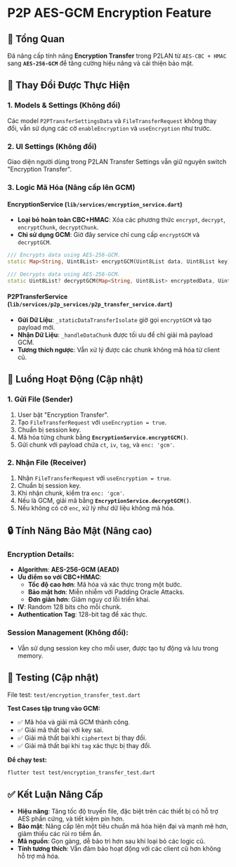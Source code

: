 # P2P AES-GCM Encryption Feature

## 📖 **Tổng Quan**

Đã nâng cấp tính năng **Encryption Transfer** trong P2LAN từ `AES-CBC + HMAC` sang **`AES-256-GCM`** để tăng cường hiệu năng và cải thiện bảo mật.

## 🔧 **Thay Đổi Được Thực Hiện**

### **1. Models & Settings (Không đổi)**
Các model `P2PTransferSettingsData` và `FileTransferRequest` không thay đổi, vẫn sử dụng các cờ `enableEncryption` và `useEncryption` như trước.

### **2. UI Settings (Không đổi)**
Giao diện người dùng trong P2LAN Transfer Settings vẫn giữ nguyên switch "Encryption Transfer".

### **3. Logic Mã Hóa (Nâng cấp lên GCM)**

#### **EncryptionService** (`lib/services/encryption_service.dart`)
- **Loại bỏ hoàn toàn CBC+HMAC**: Xóa các phương thức `encrypt`, `decrypt`, `encryptChunk`, `decryptChunk`.
- **Chỉ sử dụng GCM**: Giờ đây service chỉ cung cấp `encryptGCM` và `decryptGCM`.

```dart
/// Encrypts data using AES-256-GCM.
static Map<String, Uint8List> encryptGCM(Uint8List data, Uint8List key);

/// Decrypts data using AES-256-GCM.
static Uint8List? decryptGCM(Map<String, Uint8List> encryptedData, Uint8List key);
```

#### **P2PTransferService** (`lib/services/p2p_services/p2p_transfer_service.dart`)
- **Gửi Dữ Liệu**: `_staticDataTransferIsolate` giờ gọi `encryptGCM` và tạo payload mới.
- **Nhận Dữ Liệu**: `_handleDataChunk` được tối ưu để chỉ giải mã payload GCM.
- **Tương thích ngược**: Vẫn xử lý được các chunk không mã hóa từ client cũ.

## 🔄 **Luồng Hoạt Động (Cập nhật)**

### **1. Gửi File (Sender)**
1. User bật "Encryption Transfer".
2. Tạo `FileTransferRequest` với `useEncryption = true`.
3. Chuẩn bị session key.
4. Mã hóa từng chunk bằng **`EncryptionService.encryptGCM()`**.
5. Gửi chunk với payload chứa `ct`, `iv`, `tag`, và `enc: 'gcm'`.

### **2. Nhận File (Receiver)**
1. Nhận `FileTransferRequest` với `useEncryption = true`.
2. Chuẩn bị session key.
3. Khi nhận chunk, kiểm tra `enc: 'gcm'`.
4. Nếu là GCM, giải mã bằng **`EncryptionService.decryptGCM()`**.
5. Nếu không có cờ `enc`, xử lý như dữ liệu không mã hóa.

## 🔒 **Tính Năng Bảo Mật (Nâng cao)**

### **Encryption Details:**
- **Algorithm**: **AES-256-GCM (AEAD)**
- **Ưu điểm so với CBC+HMAC**:
    - **Tốc độ cao hơn**: Mã hóa và xác thực trong một bước.
    - **Bảo mật hơn**: Miễn nhiễm với Padding Oracle Attacks.
    - **Đơn giản hơn**: Giảm nguy cơ lỗi triển khai.
- **IV**: Random 128 bits cho mỗi chunk.
- **Authentication Tag**: 128-bit tag để xác thực.

### **Session Management (Không đổi):**
- Vẫn sử dụng session key cho mỗi user, được tạo tự động và lưu trong memory.

## 🧪 **Testing (Cập nhật)**

File test: `test/encryption_transfer_test.dart`

**Test Cases tập trung vào GCM:**
- ✅ Mã hóa và giải mã GCM thành công.
- ✅ Giải mã thất bại với key sai.
- ✅ Giải mã thất bại khi `ciphertext` bị thay đổi.
- ✅ Giải mã thất bại khi `tag` xác thực bị thay đổi.

**Để chạy test:**
```bash
flutter test test/encryption_transfer_test.dart
```

## ✅ **Kết Luận Nâng Cấp**
- **Hiệu năng**: Tăng tốc độ truyền file, đặc biệt trên các thiết bị có hỗ trợ AES phần cứng, và tiết kiệm pin hơn.
- **Bảo mật**: Nâng cấp lên một tiêu chuẩn mã hóa hiện đại và mạnh mẽ hơn, giảm thiểu các rủi ro tiềm ẩn.
- **Mã nguồn**: Gọn gàng, dễ bảo trì hơn sau khi loại bỏ các logic cũ.
- **Tính tương thích**: Vẫn đảm bảo hoạt động với các client cũ hơn không hỗ trợ mã hóa. 